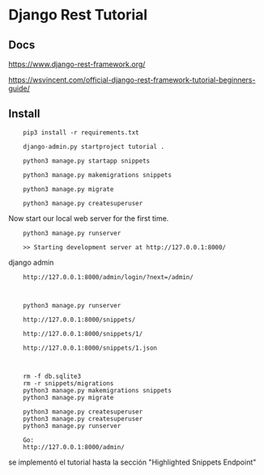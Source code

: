 # Django Rest Tutorial

## Docs

https://www.django-rest-framework.org/

https://wsvincent.com/official-django-rest-framework-tutorial-beginners-guide/

## Install

        pip3 install -r requirements.txt 

        django-admin.py startproject tutorial .

        python3 manage.py startapp snippets

        python3 manage.py makemigrations snippets

        python3 manage.py migrate

        python3 manage.py createsuperuser

Now start our local web server for the first time.

        python3 manage.py runserver

        >> Starting development server at http://127.0.0.1:8000/

django admin

        http://127.0.0.1:8000/admin/login/?next=/admin/



        python3 manage.py runserver

        http://127.0.0.1:8000/snippets/

        http://127.0.0.1:8000/snippets/1/

        http://127.0.0.1:8000/snippets/1.json



        rm -f db.sqlite3
        rm -r snippets/migrations
        python3 manage.py makemigrations snippets
        python3 manage.py migrate

        python3 manage.py createsuperuser
        python3 manage.py createsuperuser
        python3 manage.py runserver
        
        Go:
        http://127.0.0.1:8000/admin/


se implementó el tutorial hasta la sección "Highlighted Snippets Endpoint"